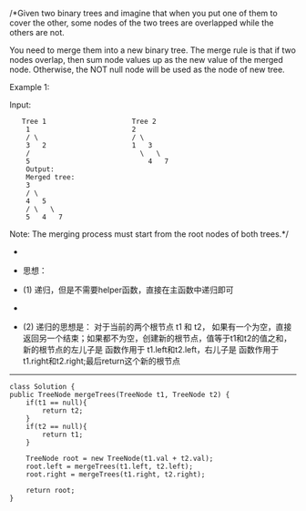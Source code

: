 /*Given two binary trees and imagine that when you put one of them to cover the other, some nodes of the two trees are overlapped while the others are not.

 You need to merge them into a new binary tree. The merge rule is that if two nodes overlap, then sum node values up as the new value of the merged node. Otherwise, the NOT null node will be used as the node of new tree.

  Example 1:

  Input:

       Tree 1                     Tree 2
        1                         2
        / \                       / \
        3   2                     1   3
        /                           \   \
        5                             4   7
        Output:
        Merged tree:
        3
        / \
        4   5
        / \   \
        5   4   7

 Note: The merging process must start from the root nodes of both trees.*/


 
* 
* 思想：

* (1) 递归，但是不需要helper函数，直接在主函数中递归即可
*
* (2) 递归的思想是： 对于当前的两个根节点 t1 和 t2， 如果有一个为空，直接返回另一个结束；如果都不为空，创建新的根节点，值等于t1和t2的值之和，新的根节点的左儿子是 函数作用于 t1.left和t2.left，右儿子是 函数作用于 t1.right和t2.right;最后return这个新的根节点

------

    class Solution {
    public TreeNode mergeTrees(TreeNode t1, TreeNode t2) {
        if(t1 == null){
            return t2;
        }
        if(t2 == null){
            return t1;
        }
        
        TreeNode root = new TreeNode(t1.val + t2.val);
        root.left = mergeTrees(t1.left, t2.left);
        root.right = mergeTrees(t1.right, t2.right);
        
        return root;
    }
